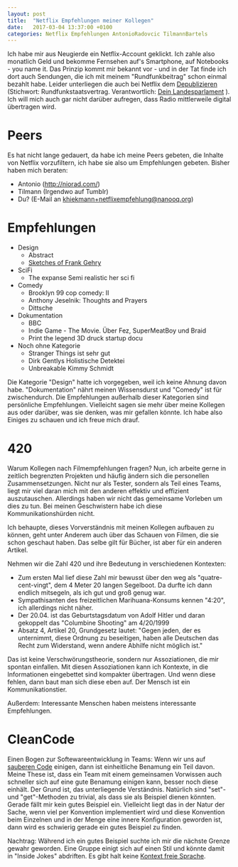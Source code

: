 ```yaml
---
layout: post
title:  "Netflix Empfehlungen meiner Kollegen"
date:   2017-03-04 13:37:00 +0100
categories: Netflix Empfehlungen AntonioRadovcic TilmannBartels
---
```


Ich habe mir aus Neugierde ein Netflix-Account geklickt. Ich zahle also monatlich Geld und bekomme Fernsehen auf's Smartphone, auf Notebooks - you name it. Das Prinzip kommt mir bekannt vor - und in der Tat finde ich dort auch Sendungen, die ich mit meinem "Rundfunkbeitrag" schon einmal bezahlt habe. Leider unterliegen die auch bei Netflix dem [Depublizieren](https://de.wikipedia.org/wiki/Depublizieren) (Stichwort:  Rundfunkstaatsvertrag. Verantwortlich: [Dein Landesparlament](https://www.abgeordnetenwatch.de/) ). Ich will mich auch gar nicht darüber aufregen, dass Radio mittlerweile digital übertragen wird.

Peers
=====
Es hat nicht lange gedauert, da habe ich meine Peers gebeten, die Inhalte von Netflix vorzufiltern, ich habe sie also um Empfehlungen gebeten. 
Bisher haben mich beraten: 
* Antonio (http://niorad.com/)
* Tilmann (Irgendwo auf Tumblr)
* Du? (E-Mail an khiekmann+netflixempfehlung@nanooq.org)

Empfehlungen
============

* Design
  * Abstract
  * [Sketches of Frank Gehry](https://www.youtube.com/watch?v=E0amON0l_1o)
* SciFi
  * The expanse   Semi realistic her sci fi
* Comedy
  * Brooklyn 99 cop comedy: II
  * Anthony Jeselnik: Thoughts and Prayers
  * Dittsche
* Dokumentation
  * BBC
  * Indie Game - The Movie. Über Fez, SuperMeatBoy und Braid
  * Print the legend 3D druck startup docu
* Noch ohne Kategorie
  * Stranger Things ist sehr gut
  * Dirk Gentlys Holistische Detektei
  * Unbreakable Kimmy Schmidt

Die Kategorie "Design" hatte ich vorgegeben, weil ich keine Ahnung davon habe. "Dokumentation" nährt meinen Wissensdurst und "Comedy" ist für zwischendurch. Die Empfehlungen außerhalb dieser Kategorien sind persönliche Empfehlungen. Vielleicht sagen sie mehr über meine Kollegen aus oder darüber, was sie denken, was mir gefallen könnte. Ich habe also Einiges zu schauen und ich freue mich drauf.


420
===
Warum Kollegen nach Filmempfehlungen fragen? Nun, ich arbeite gerne in zeitlich begrenzten Projekten und häufig ändern sich die personellen Zusammensetzungen. Nicht nur als Tester, sondern als Teil eines Teams, liegt mir viel daran mich mit den anderen effektiv und effizient auszutauschen. Allerdings haben wir nicht das gemeinsame Vorleben um dies zu tun. Bei meinen Geschwistern habe ich diese Kommunikationshürden nicht.

Ich behaupte, dieses Vorverständnis mit meinen Kollegen aufbauen zu können, geht unter Anderem auch über das Schauen von Filmen, die sie schon geschaut haben. Das selbe gilt für Bücher, ist aber für ein anderen Artikel.

Nehmen wir die Zahl 420 und ihre Bedeutung in verschiedenen Kontexten:
* Zum ersten Mal lief diese Zahl mir bewusst über den weg als "quatre-cent-vingt", dem 4 Meter 20 langen Segelboot. Da durfte ich dann endlich mitsegeln, als ich gut und groß genug war.
* Sympathisanten des freizeitlichen Marihuana-Konsums kennen "4:20", ich allerdings nicht näher.
* Der 20.04. ist das Geburtstagsdatum von Adolf Hitler und daran gekoppelt das "Columbine Shooting" am 4/20/1999
* Absatz 4, Artikel 20, Grundgesetz lautet: "Gegen jeden, der es unternimmt, diese Ordnung zu beseitigen, haben alle Deutschen das Recht zum Widerstand, wenn andere Abhilfe nicht möglich ist."

Das ist keine Verschwörungstheorie, sondern nur Assoziationen, die mir spontan einfallen. Mit diesen Assoziationen kann ich Kontexte, in die Informationen eingebettet sind kompakter übertragen. Und wenn diese fehlen, dann baut man sich diese eben auf. Der Mensch ist ein Kommunikationstier.

Außerdem: Interessante Menschen haben meistens interessante Empfehlungen.

CleanCode
=========
Einen Bogen zur Softewareentwicklung in Teams: 
Wenn wir uns auf [sauberen Code](https://de.wikipedia.org/wiki/Clean_Code) einigen, dann ist einheitliche Benamung ein Teil davon. Meine These ist, dass ein Team mit einem gemeinsamen Vorwissen auch schneller sich auf eine gute Benamung einigen kann, besser noch diese einhält. Der Grund ist, das unterliegende Verständnis. Natürlich sind "set"- und "get"-Methoden zu trivial, als dass sie als Beispiel dienen könnten. Gerade fällt mir kein gutes Beispiel ein. Vielleicht liegt das in der Natur der Sache, wenn viel per Konvention implementiert wird und diese Konvention beim Einzelnen und in der Menge eine innere Konfiguration geworden ist, dann wird es schwierig gerade ein gutes Beispiel zu finden.

Nachtrag:
Während ich ein gutes Beispiel suchte ich mir die nächste Grenze gewahr geworden. Eine Gruppe einigt sich auf einen Stil und könnte damit in "Inside Jokes" abdriften. Es gibt halt keine [Kontext freie Sprache](https://de.wikipedia.org/wiki/Chomsky-Hierarchie).